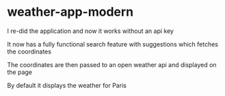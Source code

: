 # weather-app-modern

I re-did the application and now it works without an api key

It now has a fully functional search feature with suggestions which fetches the coordinates

The coordinates are then passed to an open weather api and displayed on the page

By default it displays the weather for Paris
